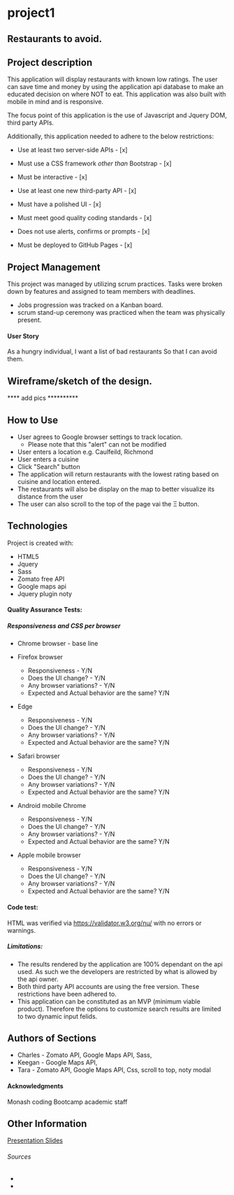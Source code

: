 # project1

## Restaurants to avoid.

## Project description 
This application will display restaurants with known low ratings. The user can save time and money by using the application api database to make an educated decision on where NOT to eat. This application was also built with mobile in mind and is responsive.

The focus point of this application is the use of Javascript and Jquery DOM, third party APIs.


Additionally, this application needed to adhere to the below restrictions: 

* Use at least two server-side APIs - [x]

* Must use a CSS framework _other than_ Bootstrap - [x]

* Must be interactive - [x]

* Use at least one new third-party API - [x]

* Must have a polished UI - [x]

* Must meet good quality coding standards - [x]

* Does not use alerts, confirms or prompts - [x]

* Must be deployed to GitHub Pages - [x]


## Project Management
This project was managed by utilizing scrum practices. Tasks were broken down by features and assigned to team members with deadlines. 
* Jobs progression was tracked on a Kanban board.
* scrum stand-up ceremony was practiced when the team was physically present.

#### User Story
As a hungry individual,
I want a list of bad restaurants 
So that I can avoid them.


## Wireframe/sketch of the design.
**** add pics **********


## How to Use
* User agrees to Google browser settings to track location. 
  * Please note that this "alert" can not be modified
* User enters a location e.g. Caulfeild, Richmond
* User enters a cuisine
* Click "Search" button
* The application will return restaurants with the lowest rating based on cuisine and location entered.
* The restaurants will also be display on the map to better visualize its distance from the user
* The user can also scroll to the top of the page vai the &Xi; button.



## Technologies 
Project is created with:

* HTML5
* Jquery
* Sass
* Zomato free API
* Google maps api
* Jquery plugin noty

#### Quality Assurance Tests:

##### Responsiveness and CSS per browser
* Chrome browser - base line 

* Firefox browser
  * Responsiveness - Y/N
  * Does the UI change? - Y/N
  * Any browser variations? - Y/N
  * Expected and Actual behavior are the same? Y/N

* Edge
  * Responsiveness - Y/N
  * Does the UI change? - Y/N
  * Any browser variations? - Y/N
  * Expected and Actual behavior are the same? Y/N

* Safari browser
  * Responsiveness - Y/N
  * Does the UI change? - Y/N
  * Any browser variations? - Y/N
  * Expected and Actual behavior are the same? Y/N

* Android mobile Chrome
  * Responsiveness - Y/N
  * Does the UI change? - Y/N
  * Any browser variations? - Y/N
  * Expected and Actual behavior are the same? Y/N

* Apple mobile browser
  * Responsiveness - Y/N
  * Does the UI change? - Y/N
  * Any browser variations? - Y/N
  * Expected and Actual behavior are the same? Y/N

#### Code test:
HTML was verified via https://validator.w3.org/nu/ with no errors or warnings.

##### Limitations:
* The results rendered by the application are 100% dependant on the api used. As such we the developers are restricted by what is allowed by the api owner. 
* Both third party API accounts are using the free version. These restrictions have been adhered to.
* This application can be constituted as an MVP (minimum viable product). Therefore the options to customize search results are limited to two dynamic input felids. 


## Authors of Sections 
* Charles - Zomato API, Google Maps API, Sass,
* Keegan - Google Maps API, 
* Tara - Zomato API, Google Maps API, Css, scroll to top, noty modal


#### Acknowledgments
Monash coding Bootcamp academic staff

## Other Information
[Presentation Slides](https://docs.google.com/presentation/d/1QRzD4g4H4aSFb3GdBYLFFfzwQww1RpaXg9p33dIp1f4/edit?usp=sharing)

###### Sources
* 
* 


